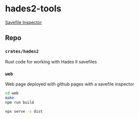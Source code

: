 # hades2-tools

[Savefile Inspector](https://jakobhellermann.github.io/hades2-tools)


## Repo
### `crates/hades2`
Rust code for working with Hades II savefiles

### `web`
Web page deployed with github pages with a savefile inspector

```sh
cd web
make
npm run build

npx serve -s dist
```
